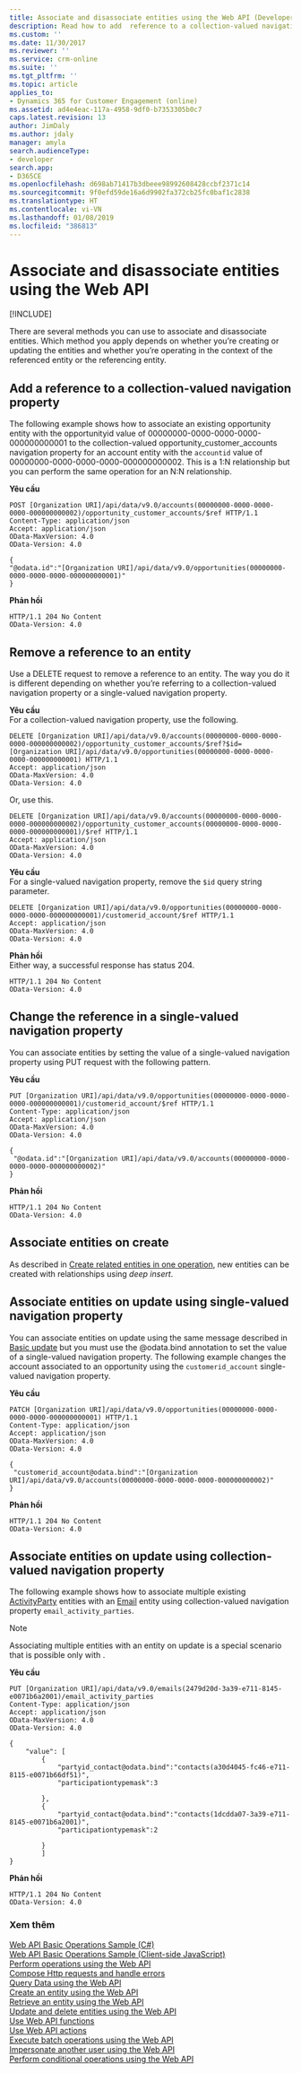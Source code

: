 ```yaml
---
title: Associate and disassociate entities using the Web API (Developer Guide for Dynamics 365 for Customer Engagement)| MicrosoftDocs
description: Read how to add  reference to a collection-valued navigation property, remove a reference and change an existing reference using the Web API
ms.custom: ''
ms.date: 11/30/2017
ms.reviewer: ''
ms.service: crm-online
ms.suite: ''
ms.tgt_pltfrm: ''
ms.topic: article
applies_to:
- Dynamics 365 for Customer Engagement (online)
ms.assetid: ad4e4eac-117a-4958-9df0-b7353305b0c7
caps.latest.revision: 13
author: JimDaly
ms.author: jdaly
manager: amyla
search.audienceType:
- developer
search.app:
- D365CE
ms.openlocfilehash: d698ab71417b3dbeee98992608428ccbf2371c14
ms.sourcegitcommit: 9f0efd59de16a6d9902fa372cb25fc0baf1c2838
ms.translationtype: HT
ms.contentlocale: vi-VN
ms.lasthandoff: 01/08/2019
ms.locfileid: "386813"
---
```

# <a name="associate-and-disassociate-entities-using-the-web-api"></a>Associate and disassociate entities using the Web API

[!INCLUDE[](../../includes/cc_applies_to_update_9_0_0.md)]

There are several methods you can use to associate and disassociate entities. Which method you apply depends on whether you’re creating or updating the entities and whether you’re operating in the context of the referenced entity or the referencing entity.  

<a name="bkmk_Addareferencetoacollection"></a>

## <a name="add-a-reference-to-a-collection-valued-navigation-property"></a>Add a reference to a collection-valued navigation property

 The following example shows how to associate an existing opportunity entity with the opportunityid value of 00000000-0000-0000-0000-000000000001 to the collection-valued opportunity_customer_accounts navigation property for an account entity with the `accountid` value of 00000000-0000-0000-0000-000000000002. This is a 1:N relationship but you can perform the same operation for an N:N relationship.  
  
**Yêu cầu**  
```http  
POST [Organization URI]/api/data/v9.0/accounts(00000000-0000-0000-0000-000000000002)/opportunity_customer_accounts/$ref HTTP/1.1   
Content-Type: application/json   
Accept: application/json   
OData-MaxVersion: 4.0   
OData-Version: 4.0  
  
{  
"@odata.id":"[Organization URI]/api/data/v9.0/opportunities(00000000-0000-0000-0000-000000000001)"  
}  
```  
  
**Phản hồi**  
```http 
HTTP/1.1 204 No Content  
OData-Version: 4.0  
```  
  
<a name="bkmk_Removeareferencetoanentity"></a>

## <a name="remove-a-reference-to-an-entity"></a>Remove a reference to an entity

 Use a DELETE request to remove a reference to an entity. The way you do it is different depending on whether you’re referring to a collection-valued navigation property or a single-valued navigation property.  
  
 **Yêu cầu**  
 For a collection-valued navigation property, use the following.  
  
```http  
DELETE [Organization URI]/api/data/v9.0/accounts(00000000-0000-0000-0000-000000000002)/opportunity_customer_accounts/$ref?$id=[Organization URI]/api/data/v9.0/opportunities(00000000-0000-0000-0000-000000000001) HTTP/1.1  
Accept: application/json  
OData-MaxVersion: 4.0  
OData-Version: 4.0  
```  
  
 Or, use this.  
  
```http 
DELETE [Organization URI]/api/data/v9.0/accounts(00000000-0000-0000-0000-000000000002)/opportunity_customer_accounts(00000000-0000-0000-0000-000000000001)/$ref HTTP/1.1  
Accept: application/json  
OData-MaxVersion: 4.0  
OData-Version: 4.0  
```  
  
 **Yêu cầu**  
 For a single-valued navigation property, remove the `$id` query string parameter.  
  
```http 
DELETE [Organization URI]/api/data/v9.0/opportunities(00000000-0000-0000-0000-000000000001)/customerid_account/$ref HTTP/1.1  
Accept: application/json  
OData-MaxVersion: 4.0  
OData-Version: 4.0  
```  
  
 **Phản hồi**  
 Either way, a successful response has status 204.  
  
```http 
HTTP/1.1 204 No Content  
OData-Version: 4.0  
```  
  
<a name="bkmk_Changethereferenceinasingle"></a>
 
## <a name="change-the-reference-in-a-single-valued-navigation-property"></a>Change the reference in a single-valued navigation property

 You can associate entities by setting the value of a single-valued navigation property using PUT request with the following pattern.  
  
 **Yêu cầu**

```http 
PUT [Organization URI]/api/data/v9.0/opportunities(00000000-0000-0000-0000-000000000001)/customerid_account/$ref HTTP/1.1  
Content-Type: application/json  
Accept: application/json  
OData-MaxVersion: 4.0  
OData-Version: 4.0  
  
{  
 "@odata.id":"[Organization URI]/api/data/v9.0/accounts(00000000-0000-0000-0000-000000000002)"  
}  
```  
  
 **Phản hồi**  

```http 
HTTP/1.1 204 No Content  
OData-Version: 4.0  
```  
  
<a name="bkmk_Associateentitiesoncreate"></a>

## <a name="associate-entities-on-create"></a>Associate entities on create

 As described in [Create related entities in one operation](create-entity-web-api.md#bkmk_CreateRelated), new entities can be created with relationships using *deep insert*.  
  
<a name="bkmk_Associateentitiesonupdate"></a>

## <a name="associate-entities-on-update-using-single-valued-navigation-property"></a>Associate entities on update using single-valued navigation property

 You can associate entities on update using the same message described in [Basic update](update-delete-entities-using-web-api.md#bkmk_update) but you must use the @odata.bind annotation to set the value of a single-valued navigation property. The following example changes the account associated to an opportunity using the `customerid_account` single-valued navigation property.  
  
 **Yêu cầu**

```http 
PATCH [Organization URI]/api/data/v9.0/opportunities(00000000-0000-0000-0000-000000000001) HTTP/1.1  
Content-Type: application/json  
Accept: application/json  
OData-MaxVersion: 4.0  
OData-Version: 4.0  
  
{  
 "customerid_account@odata.bind":"[Organization URI]/api/data/v9.0/accounts(00000000-0000-0000-0000-000000000002)"  
}  
```  
  
 **Phản hồi**  

```http 
HTTP/1.1 204 No Content  
OData-Version: 4.0  
```  
<a name="bkmk_Associateentitiesonupdate_multi"></a>

## <a name="associate-entities-on-update-using-collection-valued-navigation-property"></a>Associate entities on update using collection-valued navigation property

The following example shows how to associate multiple existing [ActivityParty](../entities/activityparty.md) entities with an [Email](../entities/email.md) entity using collection-valued navigation property `email_activity_parties`.

> [!NOTE]
> Associating multiple entities with an entity on update is a special scenario that is possible only with <xref href="Microsoft.Dynamics.CRM.activityparty?text=activityparty EntityType" />.

**Yêu cầu**

```HTTP
PUT [Organization URI]/api/data/v9.0/emails(2479d20d-3a39-e711-8145-e0071b6a2001)/email_activity_parties
Content-Type: application/json  
Accept: application/json  
OData-MaxVersion: 4.0  
OData-Version: 4.0

{
    "value": [
        {
            "partyid_contact@odata.bind":"contacts(a30d4045-fc46-e711-8115-e0071b66df51)",
            "participationtypemask":3
            
        },
        {
            "partyid_contact@odata.bind":"contacts(1dcdda07-3a39-e711-8145-e0071b6a2001)",
            "participationtypemask":2
            
        }
        ]
}
```

**Phản hồi**

```HTTP
HTTP/1.1 204 No Content  
OData-Version: 4.0 
```

### <a name="see-also"></a>Xem thêm

 [Web API Basic Operations Sample (C#)](web-api-basic-operations-sample-csharp.md)   
 [Web API Basic Operations Sample (Client-side JavaScript)](web-api-basic-operations-sample-client-side-javascript.md)   
 [Perform operations using the Web API](perform-operations-web-api.md)   
 [Compose Http requests and handle errors](compose-http-requests-handle-errors.md)   
 [Query Data using the Web API](query-data-web-api.md)   
 [Create an entity using the Web API](create-entity-web-api.md)   
 [Retrieve an entity using the Web API](retrieve-entity-using-web-api.md)   
 [Update and delete entities using the Web API](update-delete-entities-using-web-api.md)   
 [Use Web API functions](use-web-api-functions.md)   
 [Use Web API actions](use-web-api-actions.md)   
 [Execute batch operations using the Web API](execute-batch-operations-using-web-api.md)   
 [Impersonate another user using the Web API](impersonate-another-user-web-api.md)   
 [Perform conditional operations using the Web API](perform-conditional-operations-using-web-api.md)

